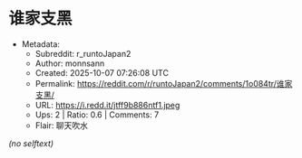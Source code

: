 # 谁家支黑

- Metadata:
  - Subreddit: r_runtoJapan2
  - Author: monnsann
  - Created: 2025-10-07 07:26:08 UTC
  - Permalink: https://reddit.com/r/runtoJapan2/comments/1o084tr/谁家支黑/
  - URL: https://i.redd.it/jtff9b886ntf1.jpeg
  - Ups: 2 | Ratio: 0.6 | Comments: 7
  - Flair: 聊天吹水

_(no selftext)_
